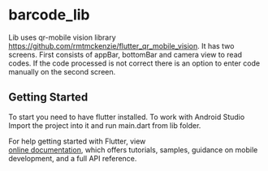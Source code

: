 # barcode_lib
Lib uses qr-mobile vision library https://github.com/rmtmckenzie/flutter_qr_mobile_vision. It has two screens. First consists of appBar, bottomBar and camera view to read codes. If the code processed is not correct there is an option to enter code manually on the second screen.

## Getting Started

To start you need to have flutter installed. To work with Android Studio Import the project into it and run main.dart from lib folder.

For help getting started with Flutter, view  
[online documentation](https://flutter.io/docs), which offers tutorials, 
samples, guidance on mobile development, and a full API reference.

